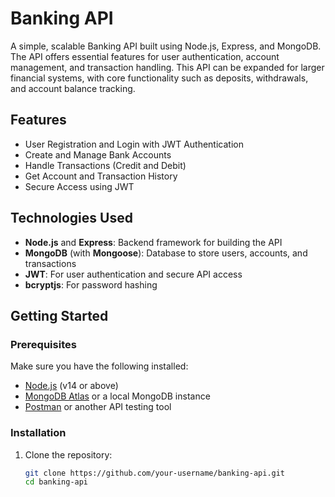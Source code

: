 # Banking API

A simple, scalable Banking API built using Node.js, Express, and MongoDB. The API offers essential features for user authentication, account management, and transaction handling. This API can be expanded for larger financial systems, with core functionality such as deposits, withdrawals, and account balance tracking.

## Features

- User Registration and Login with JWT Authentication
- Create and Manage Bank Accounts
- Handle Transactions (Credit and Debit)
- Get Account and Transaction History
- Secure Access using JWT

## Technologies Used

- **Node.js** and **Express**: Backend framework for building the API
- **MongoDB** (with **Mongoose**): Database to store users, accounts, and transactions
- **JWT**: For user authentication and secure API access
- **bcryptjs**: For password hashing

## Getting Started

### Prerequisites

Make sure you have the following installed:

- [Node.js](https://nodejs.org/en/) (v14 or above)
- [MongoDB Atlas](https://www.mongodb.com/cloud/atlas) or a local MongoDB instance
- [Postman](https://www.postman.com/) or another API testing tool

### Installation

1. Clone the repository:
   ```bash
   git clone https://github.com/your-username/banking-api.git
   cd banking-api
